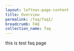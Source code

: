 ```yaml
---
layout: leftnav-page-content
title: Overview
permalink: /faq/faq1/
breadcrumb: FAQ
collection_name: faq
---
```


this is test faq page
